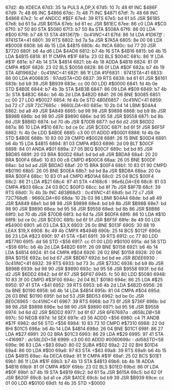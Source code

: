 67d2: 4b           XDECA
67d3: 35 1a        PULS   A,DP,X
67d5: 10 7c 48 6f  INC    $486F
67d9: 7c 48 66     INC    $4866
67dc: 7c 48 71     INC    $4871
67df: 7c 48 68     INC    $4868
67e2: 1c ef        ANDCC  #$EF
67e4: 39           RTS
67e5: bd 61 b5     JSR    $61B5
67e8: bd 61 5a     JSR    $615A
67eb: bd 61 ec     JSR    $61EC
67ee: 86 c0        LDA    #$C0
67f0: b7 50 80     STA    $5080
67f3: b7 50 8a     STA    $508A
67f6: 86 00        LDA    #$00
67f8: b7 48 13     STA    $4813
67fb: 0c 41        INC    <$41
67fd: 86 1d        LDA    #$1D
67ff: 97 41        STA    <$41
6801: 39           RTS
6802: bd 7a 5a     JSR    $7A5A
6805: 8e 00 08     LDX    #$0008
6808: b6 4b 15     LDA    $4B15
680b: 4c           INCA
680c: bd 77 20     JSR    $7720
680f: b6 4a d6     LDA    $4AD6
6812: b7 4b 16     STA    $4B16
6815: b6 4b 15     LDA    $4B15
6818: 81 1f        CMPA   #$1F
681a: 23 02        BLS    $004C
681c: 86 1f        LDA    #$1F
681e: b7 4b 14     STA    $4B14
6821: bb 4b 18     ADDA   $4B18
6824: 81 0f        CMPA   #$0F
6826: 23 02        BLS    $0058
6828: 86 0f        LDA    #$0F
682a: b7 4b 19     STA    $4B19
682d: 0c 41        INC    <$41
682f: 86 1f        LDA    #$1F
6831: 97 41        STA    <$41
6833: 86 00        LDA    #$00
6835: 97 dd        STA    <$DD
6837: 39           RTS
6838: bd 61 61     JSR    $6161
683b: bd b9 39     JSR    $B939
683e: cc 00 00     LDD    #$0000
6841: fd 4b 0e     STD    $4B0E
6844: b7 4b 3b     STA    $4B3B
6847: 86 09        LDA    #$09
6849: b7 4b 3c     STA    $4B3C
684c: b6 4b 2d     LDA    $4B2D
684f: 26 06        BNE    $0085
6851: cc 00 27     LDD    #$0027
6854: fd 4b 0e     STD    $4B0E
6857: 0c 41        INC    <$41
6859: bd 72 c7     JSR    $72C7
685c: 96 60        LDA    <$60
685e: 10 2b 04 14  LBMI   $04A4
6862: bd a8 49     JSR    $A849
6865: bd 98 98     JSR    $9898
6868: bd b9 8b     JSR    $B98B
686b: bd 98 90     JSR    $9890
686e: bd 95 58     JSR    $9558
6871: bd 8b 6d     JSR    $8B6D
6874: bd 70 db     JSR    $70DB
6877: bd 6d d2     JSR    $6DD2
687a: 86 10        LDA    #$10
687c: bd ce 0c     JSR    $CE0C
687f: bd 6f 5f     JSR    $6F5F
6882: fc 4b 0e     LDD    $4B0E
6885: c3 00 01     ADDD   #$0001
6888: fd 4b 0e     STD    $4B0E
688b: 10 83 00 28  CMPD   #$0028
688f: 26 15        BNE    $00D4
6891: b6 4b 15     LDA    $4B15
6894: 81 03        CMPA   #$03
6896: 2d 09        BLT    $00CF
6898: 84 01        ANDA   #$01
689a: 27 05        BEQ    $00CF
689c: bd bd 85     JSR    $BD85
689f: 20 03        BRA    $00D2
68a1: bd bd a8     JSR    $BDA8
68a4: 20 20        BRA    $00F4
68a6: 10 83 00 c8  CMPD   #$00C8
68aa: 26 05        BNE    $00DF
68ac: bd bd ad     JSR    $BDAD
68af: 20 15        BRA    $00F4
68b1: 10 83 01 90  CMPD   #$0190
68b5: 26 05        BNE    $00EA
68b7: bd bd 8a     JSR    $BD8A
68ba: 20 0a        BRA    $00F4
68bc: 10 83 01 a4  CMPD   #$01A4
68c0: 25 04        BCS    $00F4
68c2: 86 21        LDA    #$21
68c4: 97 41        STA    <$41
68c6: 96 e6        LDA    <$E6
68c8: 81 03        CMPA   #$03
68ca: 24 03        BCC    $00FD
68cc: bd 8f 7b     JSR    $8F7B
68cf: 39           RTS
68d0: 7c 4b 3b     INC    $4B3B
68d3: 0c 41        INC    <$41
68d5: bd 72 c7     JSR    $72C7
68d8: 96 60        LDA    <$60
68da: 10 2b 03 98  LBMI   $04A4
68de: bd a8 49     JSR    $A849
68e1: bd 98 98     JSR    $9898
68e4: bd b9 8b     JSR    $B98B
68e7: bd 98 90     JSR    $9890
68ea: bd 95 58     JSR    $9558
68ed: bd 8b 86     JSR    $8B86
68f0: bd 70 db     JSR    $70DB
68f3: bd 6d fa     JSR    $6DFA
68f6: 86 10        LDA    #$10
68f8: bd ce 0c     JSR    $CE0C
68fb: bd 6f 5f     JSR    $6F5F
68fe: 8e 49 00     LDX    #$4900
6901: a6 03        LDA    $3,X
6903: 26 0c        BNE    $013F
6905: 30 88 19     LEAX   $19,X
6908: 8c 49 4b     CMPX   #$494B
690b: 25 f4        BCS    $012F
690d: 86 23        LDA    #$23
690f: 97 41        STA    <$41
6911: 39           RTS
6912: cc 77 80     LDD    #$7780
6915: dd 56        STD    <$56
6917: cc 01 00     LDD    #$0100
691a: dd 58        STD    <$58
691c: b6 4b 2d     LDA    $4B2D
691f: 26 09        BNE    $0158
6921: b6 4b 14     LDA    $4B14
6924: 81 04        CMPA   #$04
6926: 26 02        BNE    $0158
6928: 20 06        BRA    $015E
692a: bd bd 67     JSR    $BD67
692d: bd bd ee     JSR    $BDEE
6930: 0c 41        INC    <$41
6932: 39           RTS
6933: bd 73 3c     JSR    $733C
6936: bd b9 8b     JSR    $B98B
6939: bd 98 90     JSR    $9890
693c: bd 95 58     JSR    $9558
693f: bd 6d d2     JSR    $6DD2
6942: bd 6f 67     JSR    $6F67
6945: fc 50 80     LDD    $5080
6948: 10 83 3f 00  CMPD   #$3F00
694c: 2d 04        BLT    $0180
694e: 86 25        LDA    #$25
6950: 97 41        STA    <$41
6952: 39           RTS
6953: b6 4b 2d     LDA    $4B2D
6956: 26 0a        BNE    $0190
6958: b6 4b 14     LDA    $4B14
695b: 81 04        CMPA   #$04
695d: 26 03        BNE    $0190
695f: bd bd 53     JSR    $BD53
6962: bd be 0c     JSR    $BE0C
6965: 0c 41        INC    <$41
6967: 39           RTS
6968: bd 73 6f     JSR    $736F
696b: bd 98 98     JSR    $9898
696e: bd 98 90     JSR    $9890
6971: bd 95 58     JSR    $9558
6974: bd 6d d2     JSR    $6DD2
6977: bd 6f 67     JSR    $6F67
697a: d6 58        LDB    <$58
697c: 50           NEGB
697d: 1d           SEX
697e: d3 56        ADDD   <$56
6980: c4 7f        ANDB   #$7F
6982: dd 56        STD    <$56
6984: 10 83 73 10  CMPD   #$7310
6988: 22 0d        BHI    $01C5
698a: b6 4b 14     LDA    $4B14
698d: 26 04        BNE    $01C1
698f: 86 27        LDA    #$27
6991: 20 02        BRA    $01C3
6993: 86 29        LDA    #$29
6995: 97 41        STA    <$41
6997: dc 58        LDD    <$58
6999: c3 00 60     ADDD   #$0060
699c: dd 58        STD    <$58
699e: 96 83        LDA    <$83
69a0: 80 02        SUBA   #$02
69a2: 22 02        BHI    $01D4
69a4: 86 00        LDA    #$00
69a6: 97 83        STA    <$83
69a8: 39           RTS
69a9: b6 4b 15     LDA    $4B15
69ac: 4a           DECA
69ad: 81 1f        CMPA   #$1F
69af: 25 02        BCS    $01E1
69b1: 86 1f        LDA    #$1F
69b3: b7 4b 13     STA    $4B13
69b6: bb 4b 18     ADDA   $4B18
69b9: 81 0f        CMPA   #$0F
69bb: 23 02        BLS    $01ED
69bd: 86 0f        LDA    #$0F
69bf: b7 4b 19     STA    $4B19
69c2: bd 61 5a     JSR    $615A
69c5: bd 62 0f     JSR    $620F
69c8: bd a1 ce     JSR    $A1CE
69cb: bd b9 39     JSR    $B939
69ce: cc 01 00     LDD    #$0100
69d1: fd 4b 35     STD    >$0000
